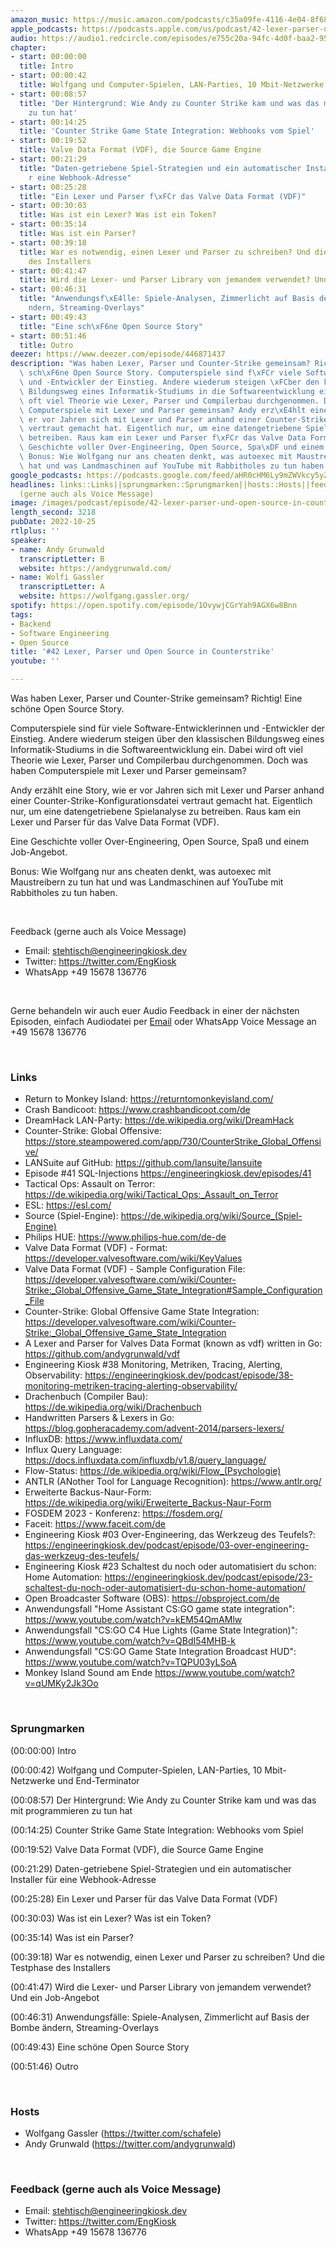 ```yaml
---
amazon_music: https://music.amazon.com/podcasts/c35a09fe-4116-4e04-8f68-77d61b112e46/episodes/62f280db-b69f-4fb9-823c-4f59a74c2e05/engineering-kiosk-42-lexer-parser-und-open-source-in-counterstrike
apple_podcasts: https://podcasts.apple.com/us/podcast/42-lexer-parser-und-open-source-in-counterstrike/id1603082924?i=1000583770577&uo=4
audio: https://audio1.redcircle.com/episodes/e755c20a-94fc-4d0f-baa2-95c5486ec18d/stream.mp3
chapter:
- start: 00:00:00
  title: Intro
- start: 00:00:42
  title: Wolfgang und Computer-Spielen, LAN-Parties, 10 Mbit-Netzwerke und End-Terminator
- start: 00:08:57
  title: 'Der Hintergrund: Wie Andy zu Counter Strike kam und was das mit programmieren
    zu tun hat'
- start: 00:14:25
  title: 'Counter Strike Game State Integration: Webhooks vom Spiel'
- start: 00:19:52
  title: Valve Data Format (VDF), die Source Game Engine
- start: 00:21:29
  title: "Daten-getriebene Spiel-Strategien und ein automatischer Installer f\xFC\
    r eine Webhook-Adresse"
- start: 00:25:28
  title: "Ein Lexer und Parser f\xFCr das Valve Data Format (VDF)"
- start: 00:30:03
  title: Was ist ein Lexer? Was ist ein Token?
- start: 00:35:14
  title: Was ist ein Parser?
- start: 00:39:18
  title: War es notwendig, einen Lexer und Parser zu schreiben? Und die Testphase
    des Installers
- start: 00:41:47
  title: Wird die Lexer- und Parser Library von jemandem verwendet? Und ein Job-Angebot
- start: 00:46:31
  title: "Anwendungsf\xE4lle: Spiele-Analysen, Zimmerlicht auf Basis der Bombe \xE4\
    ndern, Streaming-Overlays"
- start: 00:49:43
  title: "Eine sch\xF6ne Open Source Story"
- start: 00:51:46
  title: Outro
deezer: https://www.deezer.com/episode/446871437
description: "Was haben Lexer, Parser und Counter-Strike gemeinsam? Richtig! Eine\
  \ sch\xF6ne Open Source Story. Computerspiele sind f\xFCr viele Software-Entwicklerinnen\
  \ und -Entwickler der Einstieg. Andere wiederum steigen \xFCber den klassischen\
  \ Bildungsweg eines Informatik-Studiums in die Softwareentwicklung ein. Dabei wird\
  \ oft viel Theorie wie Lexer, Parser und Compilerbau durchgenommen. Doch was haben\
  \ Computerspiele mit Lexer und Parser gemeinsam? Andy erz\xE4hlt eine Story, wie\
  \ er vor Jahren sich mit Lexer und Parser anhand einer Counter-Strike-Konfigurationsdatei\
  \ vertraut gemacht hat. Eigentlich nur, um eine datengetriebene Spielanalyse zu\
  \ betreiben. Raus kam ein Lexer und Parser f\xFCr das Valve Data Format (VDF). Eine\
  \ Geschichte voller Over-Engineering, Open Source, Spa\xDF und einem Job-Angebot.\
  \ Bonus: Wie Wolfgang nur ans cheaten denkt, was autoexec mit Maustreibern zu tun\
  \ hat und was Landmaschinen auf YouTube mit Rabbitholes zu tun haben."
google_podcasts: https://podcasts.google.com/feed/aHR0cHM6Ly9mZWVkcy5yZWRjaXJjbGUuY29tLzBlY2ZkZmQ3LWZkYTEtNGMzZC05NTE1LTQ3NjcyN2Y5ZGY1ZQ/episode/NTQwYWZkNGYtZGU5Yy00NTIzLWJlNjItZjE0ZDEyZTI0Mjdk?sa=X&ved=2ahUKEwierqGd0vr6AhVpFmIAHU0WCGYQkfYCegQIARAF
headlines: links::Links||sprungmarken::Sprungmarken||hosts::Hosts||feedback-gerne-auch-als-voice-message::Feedback
  (gerne auch als Voice Message)
image: /images/podcast/episode/42-lexer-parser-und-open-source-in-counterstrike.jpg
length_second: 3218
pubDate: 2022-10-25
rtlplus: ''
speaker:
- name: Andy Grunwald
  transcriptLetter: B
  website: https://andygrunwald.com/
- name: Wolfi Gassler
  transcriptLetter: A
  website: https://wolfgang.gassler.org/
spotify: https://open.spotify.com/episode/1OvywjCGrYah9AGX6w8Bnn
tags:
- Backend
- Software Engineering
- Open Source
title: '#42 Lexer, Parser und Open Source in Counterstrike'
youtube: ''

---
```

<p>Was haben Lexer, Parser und Counter-Strike gemeinsam? Richtig! Eine schöne Open Source Story.</p><p>Computerspiele sind für viele Software-Entwicklerinnen und -Entwickler der Einstieg. Andere wiederum steigen über den klassischen Bildungsweg eines Informatik-Studiums in die Softwareentwicklung ein. Dabei wird oft viel Theorie wie Lexer, Parser und Compilerbau durchgenommen. Doch was haben Computerspiele mit Lexer und Parser gemeinsam?</p><p>Andy erzählt eine Story, wie er vor Jahren sich mit Lexer und Parser anhand einer Counter-Strike-Konfigurationsdatei vertraut gemacht hat. Eigentlich nur, um eine datengetriebene Spielanalyse zu betreiben. Raus kam ein Lexer und Parser für das Valve Data Format (VDF).</p><p>Eine Geschichte voller Over-Engineering, Open Source, Spaß und einem Job-Angebot.</p><p>Bonus: Wie Wolfgang nur ans cheaten denkt, was autoexec mit Maustreibern zu tun hat und was Landmaschinen auf YouTube mit Rabbitholes zu tun haben.</p><p><br></p><p>Feedback (gerne auch als Voice Message)</p><ul><li>Email: <a href="mailto:stehtisch@engineeringkiosk.dev" rel="nofollow">stehtisch@engineeringkiosk.dev</a></li><li>Twitter: <a href="https://twitter.com/EngKiosk" rel="nofollow">https://twitter.com/EngKiosk</a></li><li>WhatsApp +49 15678 136776</li></ul><p><br></p><p>Gerne behandeln wir auch euer Audio Feedback in einer der nächsten Episoden, einfach Audiodatei per <a href="https://engineeringkiosk.dev/kontakt/">Email</a> oder WhatsApp Voice Message an +49 15678 136776</p><p><br></p><h3 id="links">Links</h3><ul><li>Return to Monkey Island: <a href="https://returntomonkeyisland.com/" rel="nofollow">https://returntomonkeyisland.com/</a></li><li>Crash Bandicoot: <a href="https://www.crashbandicoot.com/de" rel="nofollow">https://www.crashbandicoot.com/de</a></li><li>DreamHack LAN-Party: <a href="https://de.wikipedia.org/wiki/DreamHack" rel="nofollow">https://de.wikipedia.org/wiki/DreamHack</a></li><li>Counter-Strike: Global Offensive: <a href="https://store.steampowered.com/app/730/CounterStrike_Global_Offensive/" rel="nofollow">https://store.steampowered.com/app/730/CounterStrike_Global_Offensive/</a></li><li>LANSuite auf GitHub: <a href="https://github.com/lansuite/lansuite" rel="nofollow">https://github.com/lansuite/lansuite</a></li><li>Episode #41 SQL-Injections <a href="https://engineeringkiosk.dev/podcast/episode/41-sql-injections-ein-untersch%C3%A4tztes-risiko/?pk_campaign=shownotes">https://engineeringkiosk.dev/episodes/41</a></li><li>Tactical Ops: Assault on Terror: <a href="https://de.wikipedia.org/wiki/Tactical_Ops:_Assault_on_Terror" rel="nofollow">https://de.wikipedia.org/wiki/Tactical_Ops:_Assault_on_Terror</a></li><li>ESL: <a href="https://esl.com/" rel="nofollow">https://esl.com/</a></li><li>Source (Spiel-Engine): <a href="https://de.wikipedia.org/wiki/Source_(Spiel-Engine)" rel="nofollow">https://de.wikipedia.org/wiki/Source_(Spiel-Engine)</a></li><li>Philips HUE: <a href="https://www.philips-hue.com/de-de" rel="nofollow">https://www.philips-hue.com/de-de</a></li><li>Valve Data Format (VDF) - Format: <a href="https://developer.valvesoftware.com/wiki/KeyValues" rel="nofollow">https://developer.valvesoftware.com/wiki/KeyValues</a></li><li>Valve Data Format (VDF) - Sample Configuration File: <a href="https://developer.valvesoftware.com/wiki/Counter-Strike:_Global_Offensive_Game_State_Integration#Sample_Configuration_File" rel="nofollow">https://developer.valvesoftware.com/wiki/Counter-Strike:_Global_Offensive_Game_State_Integration#Sample_Configuration_File</a></li><li>Counter-Strike: Global Offensive Game State Integration: <a href="https://developer.valvesoftware.com/wiki/Counter-Strike:_Global_Offensive_Game_State_Integration" rel="nofollow">https://developer.valvesoftware.com/wiki/Counter-Strike:_Global_Offensive_Game_State_Integration</a></li><li>A Lexer and Parser for Valves Data Format (known as vdf) written in Go: <a href="https://github.com/andygrunwald/vdf" rel="nofollow">https://github.com/andygrunwald/vdf</a></li><li>Engineering Kiosk #38 Monitoring, Metriken, Tracing, Alerting, Observability: <a href="https://engineeringkiosk.dev/podcast/episode/38-monitoring-metriken-tracing-alerting-observability/">https://engineeringkiosk.dev/podcast/episode/38-monitoring-metriken-tracing-alerting-observability/</a></li><li>Drachenbuch (Compiler Bau): <a href="https://de.wikipedia.org/wiki/Drachenbuch" rel="nofollow">https://de.wikipedia.org/wiki/Drachenbuch</a></li><li>Handwritten Parsers &amp; Lexers in Go: <a href="https://blog.gopheracademy.com/advent-2014/parsers-lexers/" rel="nofollow">https://blog.gopheracademy.com/advent-2014/parsers-lexers/</a></li><li>InfluxDB: <a href="https://www.influxdata.com/" rel="nofollow">https://www.influxdata.com/</a></li><li>Influx Query Language: <a href="https://docs.influxdata.com/influxdb/v1.8/query_language/" rel="nofollow">https://docs.influxdata.com/influxdb/v1.8/query_language/</a></li><li>Flow-Status: <a href="https://de.wikipedia.org/wiki/Flow_(Psychologie)" rel="nofollow">https://de.wikipedia.org/wiki/Flow_(Psychologie)</a></li><li>ANTLR (ANother Tool for Language Recognition): <a href="https://www.antlr.org/" rel="nofollow">https://www.antlr.org/</a></li><li>Erweiterte Backus-Naur-Form: <a href="https://de.wikipedia.org/wiki/Erweiterte_Backus-Naur-Form" rel="nofollow">https://de.wikipedia.org/wiki/Erweiterte_Backus-Naur-Form</a></li><li>FOSDEM 2023 - Konferenz: <a href="https://fosdem.org/" rel="nofollow">https://fosdem.org/</a></li><li>Faceit: <a href="https://www.faceit.com/de" rel="nofollow">https://www.faceit.com/de</a></li><li>Engineering Kiosk #03 Over-Engineering, das Werkzeug des Teufels?: <a href="https://engineeringkiosk.dev/podcast/episode/03-over-engineering-das-werkzeug-des-teufels/">https://engineeringkiosk.dev/podcast/episode/03-over-engineering-das-werkzeug-des-teufels/</a></li><li>Engineering Kiosk #23 Schaltest du noch oder automatisiert du schon: Home Automation: <a href="https://engineeringkiosk.dev/podcast/episode/23-schaltest-du-noch-oder-automatisiert-du-schon-home-automation/">https://engineeringkiosk.dev/podcast/episode/23-schaltest-du-noch-oder-automatisiert-du-schon-home-automation/</a></li><li>Open Broadcaster Software (OBS): <a href="https://obsproject.com/de" rel="nofollow">https://obsproject.com/de</a></li><li>Anwendungsfall &#34;Home Assistant CS:GO game state integration&#34;: <a href="https://www.youtube.com/watch?v=kEM54QmAMlw" rel="nofollow">https://www.youtube.com/watch?v=kEM54QmAMlw</a></li><li>Anwendungsfall &#34;CS:GO C4 Hue Lights (Game State Integration)&#34;: <a href="https://www.youtube.com/watch?v=QBdI54MHB-k" rel="nofollow">https://www.youtube.com/watch?v=QBdI54MHB-k</a></li><li>Anwendungsfall &#34;CS:GO Game State Integration Broadcast HUD&#34;: <a href="https://www.youtube.com/watch?v=TQPU03yLSoA" rel="nofollow">https://www.youtube.com/watch?v=TQPU03yLSoA</a></li><li>Monkey Island Sound am Ende <a href="https://www.youtube.com/watch?v=qUMKy2Jk3Oo" rel="nofollow">https://www.youtube.com/watch?v=qUMKy2Jk3Oo</a> </li></ul><p><br></p><h3 id="sprungmarken">Sprungmarken</h3><p>(00:00:00) Intro</p><p>(00:00:42) Wolfgang und Computer-Spielen, LAN-Parties, 10 Mbit-Netzwerke und End-Terminator</p><p>(00:08:57) Der Hintergrund: Wie Andy zu Counter Strike kam und was das mit programmieren zu tun hat</p><p>(00:14:25) Counter Strike Game State Integration: Webhooks vom Spiel</p><p>(00:19:52) Valve Data Format (VDF), die Source Game Engine</p><p>(00:21:29) Daten-getriebene Spiel-Strategien und ein automatischer Installer für eine Webhook-Adresse</p><p>(00:25:28) Ein Lexer und Parser für das Valve Data Format (VDF)</p><p>(00:30:03) Was ist ein Lexer? Was ist ein Token?</p><p>(00:35:14) Was ist ein Parser?</p><p>(00:39:18) War es notwendig, einen Lexer und Parser zu schreiben? Und die Testphase des Installers</p><p>(00:41:47) Wird die Lexer- und Parser Library von jemandem verwendet? Und ein Job-Angebot</p><p>(00:46:31) Anwendungsfälle: Spiele-Analysen, Zimmerlicht auf Basis der Bombe ändern, Streaming-Overlays</p><p>(00:49:43) Eine schöne Open Source Story</p><p>(00:51:46) Outro</p><p><br></p><h3 id="hosts">Hosts</h3><ul><li>Wolfgang Gassler (<a href="https://twitter.com/schafele" rel="nofollow">https://twitter.com/schafele</a>)</li><li>Andy Grunwald (<a href="https://twitter.com/andygrunwald" rel="nofollow">https://twitter.com/andygrunwald</a>)</li></ul><p><br></p><h3 id="feedback-gerne-auch-als-voice-message">Feedback (gerne auch als Voice Message)</h3><ul><li>Email: <a href="mailto:stehtisch@engineeringkiosk.dev" rel="nofollow">stehtisch@engineeringkiosk.dev</a></li><li>Twitter: <a href="https://twitter.com/EngKiosk" rel="nofollow">https://twitter.com/EngKiosk</a></li><li>WhatsApp +49 15678 136776</li></ul>